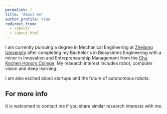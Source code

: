 ```yaml
---
permalink: /
title: "About me"
author_profile: true
redirect_from: 
  - /about/
  - /about.html
---
```


I am currently pursuing a degree in Mechanical Engineering at [Zhejiang University](https://www.zju.edu.cn/) after completing my Bachelor's in Biosystems Engineering with a minor in Innovation and Entrepreneurship Management from the [Chu Kochen Honors College](http://ckc.zju.edu.cn/). My research interest includes robot, computer vision and deep learning.

I am also excited about startups and the future of autonomous robots. 

For more info
------
It is welcomed to contact me if you share similar research interests with me.
